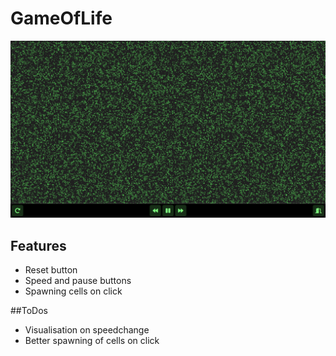 # GameOfLife

<img src="/docs/MainFrame.png">

## Features
* Reset button
* Speed and pause buttons
* Spawning cells on click

##ToDos
* Visualisation on speedchange
* Better spawning of cells on click